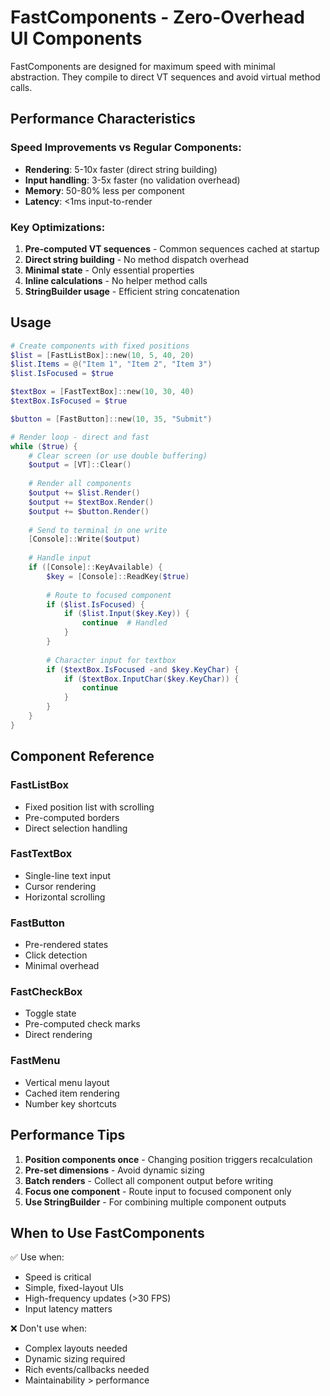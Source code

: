 # FastComponents - Zero-Overhead UI Components

FastComponents are designed for maximum speed with minimal abstraction. They compile to direct VT sequences and avoid virtual method calls.

## Performance Characteristics

### Speed Improvements vs Regular Components:
- **Rendering**: 5-10x faster (direct string building)
- **Input handling**: 3-5x faster (no validation overhead)
- **Memory**: 50-80% less per component
- **Latency**: <1ms input-to-render

### Key Optimizations:
1. **Pre-computed VT sequences** - Common sequences cached at startup
2. **Direct string building** - No method dispatch overhead
3. **Minimal state** - Only essential properties
4. **Inline calculations** - No helper method calls
5. **StringBuilder usage** - Efficient string concatenation

## Usage

```powershell
# Create components with fixed positions
$list = [FastListBox]::new(10, 5, 40, 20)
$list.Items = @("Item 1", "Item 2", "Item 3")
$list.IsFocused = $true

$textBox = [FastTextBox]::new(10, 30, 40)
$textBox.IsFocused = $true

$button = [FastButton]::new(10, 35, "Submit")

# Render loop - direct and fast
while ($true) {
    # Clear screen (or use double buffering)
    $output = [VT]::Clear()
    
    # Render all components
    $output += $list.Render()
    $output += $textBox.Render()
    $output += $button.Render()
    
    # Send to terminal in one write
    [Console]::Write($output)
    
    # Handle input
    if ([Console]::KeyAvailable) {
        $key = [Console]::ReadKey($true)
        
        # Route to focused component
        if ($list.IsFocused) {
            if ($list.Input($key.Key)) {
                continue  # Handled
            }
        }
        
        # Character input for textbox
        if ($textBox.IsFocused -and $key.KeyChar) {
            if ($textBox.InputChar($key.KeyChar)) {
                continue
            }
        }
    }
}
```

## Component Reference

### FastListBox
- Fixed position list with scrolling
- Pre-computed borders
- Direct selection handling

### FastTextBox
- Single-line text input
- Cursor rendering
- Horizontal scrolling

### FastButton
- Pre-rendered states
- Click detection
- Minimal overhead

### FastCheckBox
- Toggle state
- Pre-computed check marks
- Direct rendering

### FastMenu
- Vertical menu layout
- Cached item rendering
- Number key shortcuts

## Performance Tips

1. **Position components once** - Changing position triggers recalculation
2. **Pre-set dimensions** - Avoid dynamic sizing
3. **Batch renders** - Collect all component output before writing
4. **Focus one component** - Route input to focused component only
5. **Use StringBuilder** - For combining multiple component outputs

## When to Use FastComponents

✅ Use when:
- Speed is critical
- Simple, fixed-layout UIs
- High-frequency updates (>30 FPS)
- Input latency matters

❌ Don't use when:
- Complex layouts needed
- Dynamic sizing required
- Rich events/callbacks needed
- Maintainability > performance